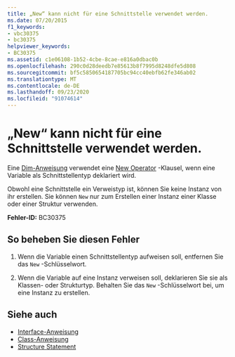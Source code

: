 ```yaml
---
title: „New“ kann nicht für eine Schnittstelle verwendet werden.
ms.date: 07/20/2015
f1_keywords:
- vbc30375
- bc30375
helpviewer_keywords:
- BC30375
ms.assetid: c1e06108-1b52-4cbe-8cae-e816a0dbac0b
ms.openlocfilehash: 290c0d28deedb7e85613b8f7995d8248dfe5d808
ms.sourcegitcommit: bf5c5850654187705bc94cc40ebfb62fe346ab02
ms.translationtype: MT
ms.contentlocale: de-DE
ms.lasthandoff: 09/23/2020
ms.locfileid: "91074614"
---
```

# <a name="new-cannot-be-used-on-an-interface"></a>„New“ kann nicht für eine Schnittstelle verwendet werden.

Eine [Dim-Anweisung](../language-reference/statements/dim-statement.md) verwendet eine [New Operator](../language-reference/operators/new-operator.md) -Klausel, wenn eine Variable als Schnittstellentyp deklariert wird.  
  
 Obwohl eine Schnittstelle ein Verweistyp ist, können Sie keine Instanz von ihr erstellen. Sie können `New` nur zum Erstellen einer Instanz einer Klasse oder einer Struktur verwenden.  
  
 **Fehler-ID:** BC30375  
  
## <a name="to-correct-this-error"></a>So beheben Sie diesen Fehler  
  
1. Wenn die Variable einen Schnittstellentyp aufweisen soll, entfernen Sie das `New` -Schlüsselwort.  
  
2. Wenn die Variable auf eine Instanz verweisen soll, deklarieren Sie sie als Klassen- oder Strukturtyp. Behalten Sie das `New` -Schlüsselwort bei, um eine Instanz zu erstellen.  
  
## <a name="see-also"></a>Siehe auch

- [Interface-Anweisung](../language-reference/statements/interface-statement.md)
- [Class-Anweisung](../language-reference/statements/class-statement.md)
- [Structure Statement](../language-reference/statements/structure-statement.md)
